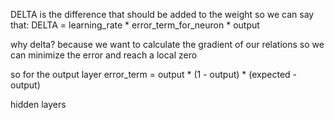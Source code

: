 DELTA is the difference that should be added to the weight so we can say that:
DELTA = learning_rate * error_term_for_neuron * output

why delta? because we want to calculate the gradient of our relations so we can minimize the error and reach a local zero

so
for the output layer
error_term = output * (1 - output) * (expected - output)

hidden layers
